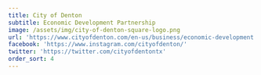 ```yaml
---
title: City of Denton
subtitle: Economic Development Partnership
image: /assets/img/city-of-denton-square-logo.png
url: 'https://www.cityofdenton.com/en-us/business/economic-development'
facebook: 'https://www.instagram.com/cityofdenton/'
twitter: 'https://twitter.com/cityofdentontx'
order_sort: 4
---
```


